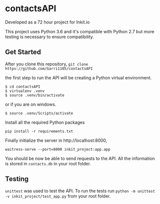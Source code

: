 # contactsAPI

Developed as a 72 hour project for Inkit.io

This project uses Python 3.6 and it's compatible with Python 2.7 but more testing is necessary to ensure compatibility.

## Get Started

After you clone this repository,
```git clone https://github.com/Garri1105/contactsAPI```


the first step to run the API will be creating a Python virtual environment.
```
$ cd contactsAPI
$ virtualenv .venv
$ source .venv/bin/activate
```
or if you are on windows.
```
$ source .venv/Scripts/activate
```


Install all the required Python packages
```
pip install -r requirements.txt
```

Finally initialize the server in http://localhost:8000,
```
waitress-serve --port=8000 inkit_project:app.app
```


You should be now be able to send requests to the API. All the information is stored in ```contacts.db``` in your root folder. 

## Testing

```unittest``` was used to test the API. To run the tests run ```python -m unittest -v inkit_project/test_app.py``` from your root folder.
